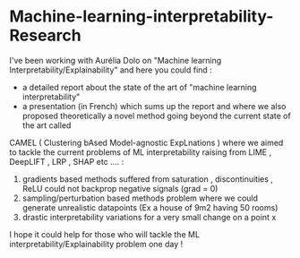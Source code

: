# Machine-learning-interpretability-Research

I've been working with Aurélia Dolo on "Machine learning Interpretability/Explainability" and here you could find :

- a detailed report about the state of the art of "machine learning interpretability"
- a presentation (in French) which sums up the report and where we also proposed theoretically a novel method going beyond the current state of the art called

CAMEL ( Clustering bAsed Model-agnostic ExpLnations )
where we aimed to tackle the current problems of ML interpretability raising from LIME , DeepLIFT , LRP , SHAP etc .... :

1) gradients based methods suffered from saturation , discontinuities , ReLU could not backprop negative signals (grad = 0)
2) sampling/perturbation based methods problem where we could generate unrealistic datapoints (Ex a house of 9m2 having 50 rooms)
3) drastic interpretability variations for a very small change on a point x

I hope it could help for those who will tackle the ML interpretability/Explainability problem one day !
